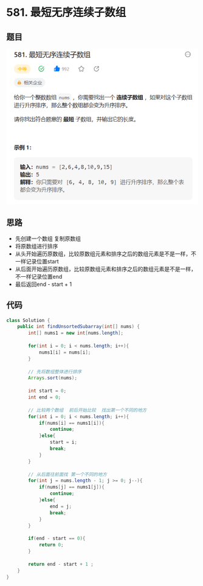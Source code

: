 # 581. 最短无序连续子数组

## 题目
![图 1](../../../images/f5de0cf145159d08e9719e4a4d385ac8ace40f40842c393a0c55c11ffc488a8c.png)  


## 思路

* 先创建一个数组 复制原数组
* 将原数组进行排序
* 从头开始遍历原数组，比较原数组元素和排序之后的数组元素是不是一样，不一样记录位置start
* 从后面开始遍历原数组，比较原数组元素和排序之后的数组元素是不是一样，不一样记录位置end
* 最后返回end - start + 1

## 代码

```java
class Solution {
    public int findUnsortedSubarray(int[] nums) {
        int[] nums1 = new int[nums.length];

        for(int i = 0; i < nums.length; i++){
            nums1[i] = nums[i];
        }

        // 先将数组整体进行排序
        Arrays.sort(nums);

        int start = 0;
        int end = 0;

        // 比较两个数组  前后开始比较  找出第一个不同的地方
        for(int i = 0; i < nums.length; i++){
            if(nums[i] == nums1[i]){
                continue;
            }else{
                start = i;
                break;
            }
        }

        // 从后面往前面找 第一个不同的地方
        for(int j = nums.length - 1; j >= 0; j--){
            if(nums[j] == nums1[j]){
                continue;
            }else{
                end = j;
                break;
            }
        }

        if(end - start == 0){
            return 0;
        }

        return end - start + 1 ;
    }
}

```

